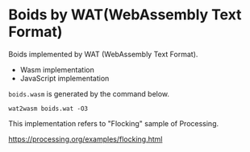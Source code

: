 # Boids by WAT(WebAssembly Text Format)

Boids implemented by WAT (WebAssembly Text Format).

- Wasm implementation
- JavaScript implementation

`boids.wasm` is generated by the command below.

```
wat2wasm boids.wat -O3
```

This implementation refers to "Flocking" sample of Processing.

https://processing.org/examples/flocking.html